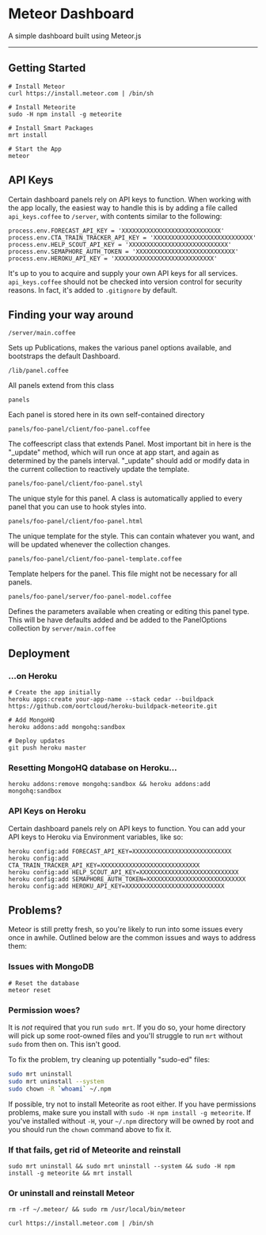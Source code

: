 # Meteor Dashboard

A simple dashboard built using Meteor.js

----

## Getting Started


```
# Install Meteor
curl https://install.meteor.com | /bin/sh

# Install Meteorite
sudo -H npm install -g meteorite

# Install Smart Packages
mrt install

# Start the App
meteor
```

## API Keys

Certain dashboard panels rely on API keys to function. When working with the app locally, the easiest way to handle this is by adding a file called `api_keys.coffee` to `/server`, with contents similar to the following:

```
process.env.FORECAST_API_KEY = 'XXXXXXXXXXXXXXXXXXXXXXXXXXXX'
process.env.CTA_TRAIN_TRACKER_API_KEY = 'XXXXXXXXXXXXXXXXXXXXXXXXXXXX'
process.env.HELP_SCOUT_API_KEY = 'XXXXXXXXXXXXXXXXXXXXXXXXXXXX'
process.env.SEMAPHORE_AUTH_TOKEN = 'XXXXXXXXXXXXXXXXXXXXXXXXXXXX'
process.env.HEROKU_API_KEY = 'XXXXXXXXXXXXXXXXXXXXXXXXXXXX'
```

It's up to you to acquire and supply your own API keys for all services. `api_keys.coffee` should not be checked into version control for security reasons. In fact, it's added to `.gitignore` by default.


## Finding your way around

```
/server/main.coffee
```
Sets up Publications, makes the various panel options available, and bootstraps the default Dashboard.

```
/lib/panel.coffee
```
All panels extend from this class

```
panels
```
Each panel is stored here in its own self-contained directory

```
panels/foo-panel/client/foo-panel.coffee
```
The coffeescript class that extends Panel. Most important bit in here is the "_update" method, which will run once at app start, and again as determined by the panels interval. "_update" should add or modify data in the current collection to reactively update the template.

```
panels/foo-panel/client/foo-panel.styl
```
The unique style for this panel. A class is automatically applied to every panel that you can use to hook styles into.

```
panels/foo-panel/client/foo-panel.html
```
The unique template for the style. This can contain whatever you want, and will be updated whenever the collection changes.

```
panels/foo-panel/client/foo-panel-template.coffee
```
Template helpers for the panel. This file might not be necessary for all panels.

```
panels/foo-panel/server/foo-panel-model.coffee
```
Defines the parameters available when creating or editing this panel type. This will be have defaults added and be added to the PanelOptions collection by `server/main.coffee`


## Deployment

### …on Heroku

```
# Create the app initially
heroku apps:create your-app-name --stack cedar --buildpack https://github.com/oortcloud/heroku-buildpack-meteorite.git

# Add MongoHQ
heroku addons:add mongohq:sandbox

# Deploy updates
git push heroku master
```
### Resetting MongoHQ database on Heroku…

```
heroku addons:remove mongohq:sandbox && heroku addons:add mongohq:sandbox
```

### API Keys on Heroku

Certain dashboard panels rely on API keys to function. You can add your API keys to Heroku via Environment variables, like so:

```
heroku config:add FORECAST_API_KEY=XXXXXXXXXXXXXXXXXXXXXXXXXXXX
heroku config:add CTA_TRAIN_TRACKER_API_KEY=XXXXXXXXXXXXXXXXXXXXXXXXXXXX
heroku config:add HELP_SCOUT_API_KEY=XXXXXXXXXXXXXXXXXXXXXXXXXXXX
heroku config:add SEMAPHORE_AUTH_TOKEN=XXXXXXXXXXXXXXXXXXXXXXXXXXXX
heroku config:add HEROKU_API_KEY=XXXXXXXXXXXXXXXXXXXXXXXXXXXX
```

## Problems?

Meteor is still pretty fresh, so you're likely to run into some issues every once in awhile. Outlined below are the common issues and ways to address them:

### Issues with MongoDB

```
# Reset the database
meteor reset
```

### Permission woes?

It is *not* required that you run `sudo mrt`. If you do so, your home directory will pick up some root-owned files and you'll struggle to run `mrt` without `sudo` from then on. This isn't good.

To fix the problem, try cleaning up potentially "sudo-ed" files:

```bash
sudo mrt uninstall
sudo mrt uninstall --system
sudo chown -R `whoami` ~/.npm
```

If possible, try not to install Meteorite as root either. If you have permissions problems, make sure you install with `sudo -H npm install -g meteorite`. If you've installed without `-H`, your `~/.npm` directory will be owned by root and you should run the `chown` command above to fix it.

### If that fails, get rid of Meteorite and reinstall
```
sudo mrt uninstall && sudo mrt uninstall --system && sudo -H npm install -g meteorite && mrt install
```

### Or uninstall and reinstall Meteor
```
rm -rf ~/.meteor/ && sudo rm /usr/local/bin/meteor

curl https://install.meteor.com | /bin/sh
```